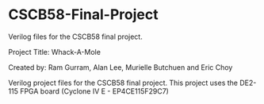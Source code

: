 # CSCB58-Final-Project
Verilog files for the CSCB58 final project.

Project Title: Whack-A-Mole

Created by: Ram Gurram, Alan Lee, Murielle Butchuen and Eric Choy

Verilog project files for the CSCB58 final project. This project uses the DE2-115 FPGA board (Cyclone IV E - EP4CE115F29C7)
